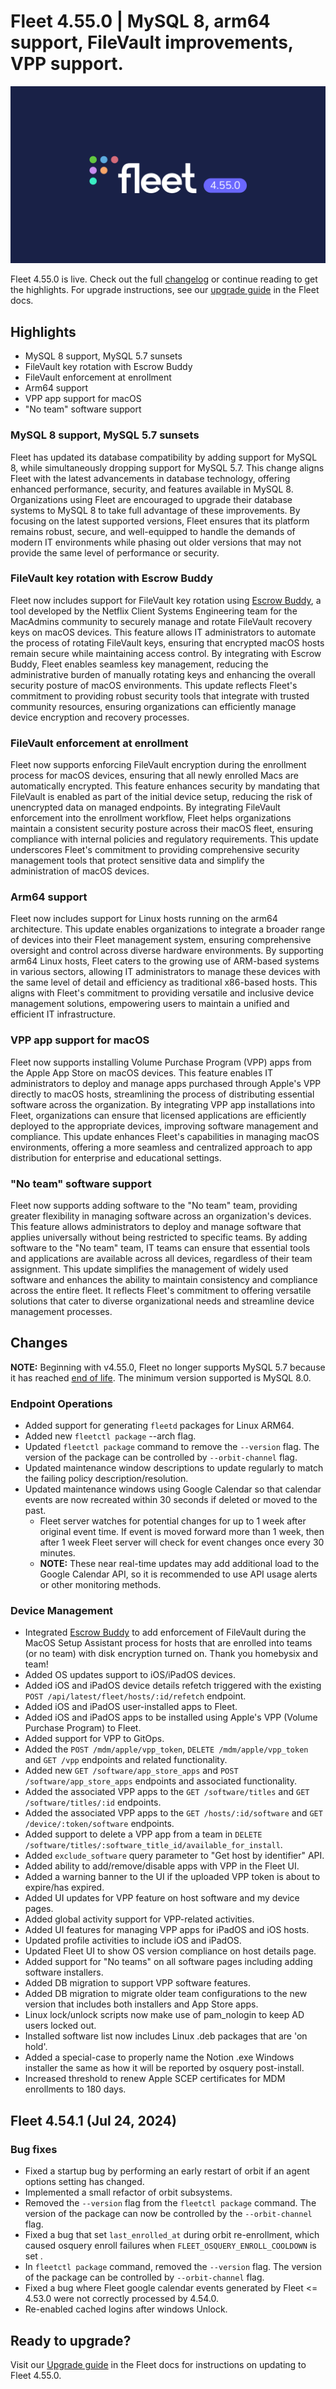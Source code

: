# Fleet 4.55.0 | MySQL 8, arm64 support, FileVault improvements, VPP support.

![Fleet 4.55.0](../website/assets/images/articles/fleet-4.55.0-1600x900@2x.png)

Fleet 4.55.0 is live. Check out the full [changelog](https://github.com/fleetdm/fleet/releases/tag/fleet-v4.55.0) or continue reading to get the highlights.
For upgrade instructions, see our [upgrade guide](https://fleetdm.com/docs/deploying/upgrading-fleet) in the Fleet docs.

## Highlights

* MySQL 8 support, MySQL 5.7 sunsets
* FileVault key rotation with Escrow Buddy
* FileVault enforcement at enrollment
* Arm64 support
* VPP app support for macOS
* "No team" software support

### MySQL 8 support, MySQL 5.7 sunsets

Fleet has updated its database compatibility by adding support for MySQL 8, while simultaneously dropping support for MySQL 5.7. This change aligns Fleet with the latest advancements in database technology, offering enhanced performance, security, and features available in MySQL 8. Organizations using Fleet are encouraged to upgrade their database systems to MySQL 8 to take full advantage of these improvements. By focusing on the latest supported versions, Fleet ensures that its platform remains robust, secure, and well-equipped to handle the demands of modern IT environments while phasing out older versions that may not provide the same level of performance or security.

### FileVault key rotation with Escrow Buddy

Fleet now includes support for FileVault key rotation using [Escrow Buddy](https://github.com/macadmins/escrow-buddy), a tool developed by the Netflix Client Systems Engineering team for the MacAdmins community to securely manage and rotate FileVault recovery keys on macOS devices. This feature allows IT administrators to automate the process of rotating FileVault keys, ensuring that encrypted macOS hosts remain secure while maintaining access control. By integrating with Escrow Buddy, Fleet enables seamless key management, reducing the administrative burden of manually rotating keys and enhancing the overall security posture of macOS environments. This update reflects Fleet's commitment to providing robust security tools that integrate with trusted community resources, ensuring organizations can efficiently manage device encryption and recovery processes.

### FileVault enforcement at enrollment

Fleet now supports enforcing FileVault encryption during the enrollment process for macOS devices, ensuring that all newly enrolled Macs are automatically encrypted. This feature enhances security by mandating that FileVault is enabled as part of the initial device setup, reducing the risk of unencrypted data on managed endpoints. By integrating FileVault enforcement into the enrollment workflow, Fleet helps organizations maintain a consistent security posture across their macOS fleet, ensuring compliance with internal policies and regulatory requirements. This update underscores Fleet's commitment to providing comprehensive security management tools that protect sensitive data and simplify the administration of macOS devices.

### Arm64 support

Fleet now includes support for Linux hosts running on the arm64 architecture. This update enables organizations to integrate a broader range of devices into their Fleet management system, ensuring comprehensive oversight and control across diverse hardware environments. By supporting arm64 Linux hosts, Fleet caters to the growing use of ARM-based systems in various sectors, allowing IT administrators to manage these devices with the same level of detail and efficiency as traditional x86-based hosts. This aligns with Fleet's commitment to providing versatile and inclusive device management solutions, empowering users to maintain a unified and efficient IT infrastructure.

### VPP app support for macOS

Fleet now supports installing Volume Purchase Program (VPP) apps from the Apple App Store on macOS devices. This feature enables IT administrators to deploy and manage apps purchased through Apple's VPP directly to macOS hosts, streamlining the process of distributing essential software across the organization. By integrating VPP app installations into Fleet, organizations can ensure that licensed applications are efficiently deployed to the appropriate devices, improving software management and compliance. This update enhances Fleet's capabilities in managing macOS environments, offering a more seamless and centralized approach to app distribution for enterprise and educational settings.

### "No team" software support

Fleet now supports adding software to the "No team" team, providing greater flexibility in managing software across an organization's devices. This feature allows administrators to deploy and manage software that applies universally without being restricted to specific teams. By adding software to the "No team" team, IT teams can ensure that essential tools and applications are available across all devices, regardless of their team assignment. This update simplifies the management of widely used software and enhances the ability to maintain consistency and compliance across the entire fleet. It reflects Fleet's commitment to offering versatile solutions that cater to diverse organizational needs and streamline device management processes.

## Changes

**NOTE:** Beginning with v4.55.0, Fleet no longer supports MySQL 5.7 because it has reached [end of life](https://mattermost.com/blog/mysql-5-7-reached-eol-upgrade-to-mysql-8-x-today/#:~:text=In%20October%202023%2C%20MySQL%205.7,to%20upgrade%20to%20MySQL%208.). The minimum version supported is MySQL 8.0.

### Endpoint Operations

- Added support for generating `fleetd` packages for Linux ARM64.
- Added new `fleetctl package` --arch flag.
- Updated `fleetctl package` command to remove the `--version` flag. The version of the package can be controlled by `--orbit-channel` flag.
- Updated maintenance window descriptions to update regularly to match the failing policy description/resolution.
- Updated maintenance windows using Google Calendar so that calendar events are now recreated within 30 seconds if deleted or moved to the past.
  - Fleet server watches for potential changes for up to 1 week after original event time. If event is moved forward more than 1 week, then after 1 week Fleet server will check for event changes once every 30 minutes.
  - **NOTE:** These near real-time updates may add additional load to the Google Calendar API, so it is recommended to use API usage alerts or other monitoring methods.

### Device Management

- Integrated [Escrow Buddy](https://github.com/macadmins/escrow-buddy) to add enforcement of FileVault during the MacOS Setup Assistant process for hosts that are 
enrolled into teams (or no team) with disk encryption turned on. Thank you homebysix and team!
- Added OS updates support to iOS/iPadOS devices.
- Added iOS and iPadOS device details refetch triggered with the existing `POST /api/latest/fleet/hosts/:id/refetch` endpoint.
- Added iOS and iPadOS user-installed apps to Fleet.
- Added iOS and iPadOS apps to be installed using Apple's VPP (Volume Purchase Program) to Fleet.
- Added support for VPP to GitOps.
- Added the `POST /mdm/apple/vpp_token`, `DELETE /mdm/apple/vpp_token` and `GET /vpp` endpoints and related functionality.
- Added new `GET /software/app_store_apps` and `POST /software/app_store_apps` endpoints and associated functionality.
- Added the associated VPP apps to the `GET /software/titles` and `GET /software/titles/:id` endpoints.
- Added the associated VPP apps to the `GET /hosts/:id/software` and `GET /device/:token/software` endpoints.
- Added support to delete a VPP app from a team in `DELETE /software/titles/:software_title_id/available_for_install`.
- Added `exclude_software` query parameter to "Get host by identifier" API.
- Added ability to add/remove/disable apps with VPP in the Fleet UI.
- Added a warning banner to the UI if the uploaded VPP token is about to expire/has expired.
- Added UI updates for VPP feature on host software and my device pages.
- Added global activity support for VPP-related activities.
- Added UI features for managing VPP apps for iPadOS and iOS hosts.
- Updated profile activities to include iOS and iPadOS.
- Updated Fleet UI to show OS version compliance on host details page.
- Added support for "No teams" on all software pages including adding software installers.
- Added DB migration to support VPP software features.
- Added DB migration to migrate older team configurations to the new version that includes both installers and App Store apps.
- Linux lock/unlock scripts now make use of pam_nologin to keep AD users locked out.
- Installed software list now includes Linux .deb packages that are 'on hold'.
- Added a special-case to properly name the Notion .exe Windows installer the same as how it will be reported by osquery post-install.
- Increased threshold to renew Apple SCEP certificates for MDM enrollments to 180 days.

## Fleet 4.54.1 (Jul 24, 2024)

### Bug fixes
- Fixed a startup bug by performing an early restart of orbit if an agent options setting has changed.
- Implemented a small refactor of orbit subsystems.
- Removed the `--version` flag from the `fleetctl package` command. The version of the package can now be controlled by the `--orbit-channel` flag.
- Fixed a bug that set `last_enrolled_at` during orbit re-enrollment, which caused osquery enroll failures when `FLEET_OSQUERY_ENROLL_COOLDOWN` is set .
- In `fleetctl package` command, removed the `--version` flag. The version of the package can be controlled by `--orbit-channel` flag.
- Fixed a bug where Fleet google calendar events generated by Fleet <= 4.53.0 were not correctly processed by 4.54.0.
- Re-enabled cached logins after windows Unlock.



## Ready to upgrade?

Visit our [Upgrade guide](https://fleetdm.com/docs/deploying/upgrading-fleet) in the Fleet docs for instructions on updating to Fleet 4.55.0.

<meta name="category" value="releases">
<meta name="authorFullName" value="JD Strong">
<meta name="authorGitHubUsername" value="spokanemac">
<meta name="publishedOn" value="2024-08-07">
<meta name="articleTitle" value="Fleet 4.55.0 | MySQL 8, arm64 support, FileVault improvements, VPP support.">
<meta name="articleImageUrl" value="../website/assets/images/articles/fleet-4.55.0-1600x900@2x.png">
